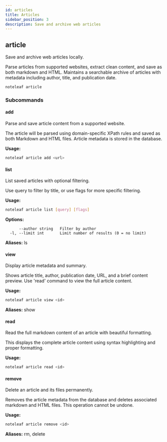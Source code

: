 ```yaml
---
id: articles
title: Articles
sidebar_position: 3
description: Save and archive web articles
---
```


## article

Save and archive web articles locally.

Parse articles from supported websites, extract clean content, and save as
both markdown and HTML. Maintains a searchable archive of articles with
metadata including author, title, and publication date.

```bash
noteleaf article
```

### Subcommands

#### add

Parse and save article content from a supported website.

The article will be parsed using domain-specific XPath rules and saved
as both Markdown and HTML files. Article metadata is stored in the database.

**Usage:**

```bash
noteleaf article add <url>
```

#### list

List saved articles with optional filtering.

Use query to filter by title, or use flags for more specific filtering.

**Usage:**

```bash
noteleaf article list [query] [flags]
```

**Options:**

```
      --author string   Filter by author
  -l, --limit int       Limit number of results (0 = no limit)
```

**Aliases:** ls

#### view

Display article metadata and summary.

Shows article title, author, publication date, URL, and a brief content
preview. Use 'read' command to view the full article content.

**Usage:**

```bash
noteleaf article view <id>
```

**Aliases:** show

#### read

Read the full markdown content of an article with beautiful formatting.

This displays the complete article content using syntax highlighting and proper formatting.

**Usage:**

```bash
noteleaf article read <id>
```

#### remove

Delete an article and its files permanently.

Removes the article metadata from the database and deletes associated markdown
and HTML files. This operation cannot be undone.

**Usage:**

```bash
noteleaf article remove <id>
```

**Aliases:** rm, delete

